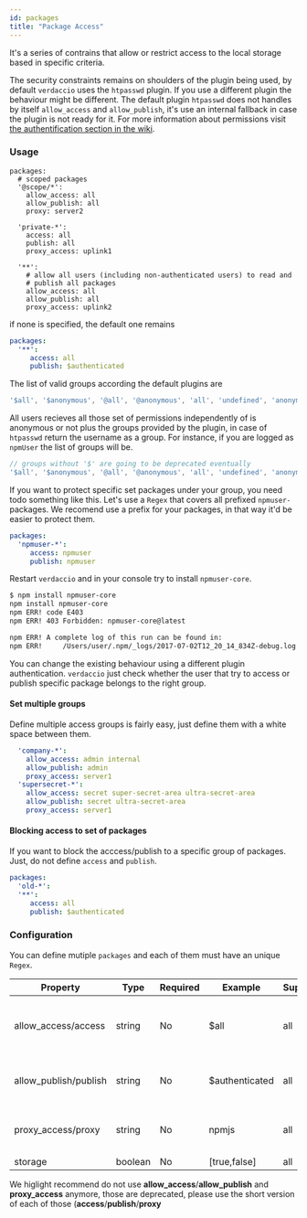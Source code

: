 ```yaml
---
id: packages
title: "Package Access"
---
```

It's a series of contrains that allow or restrict access to the local storage based in specific criteria.

The security constraints remains on shoulders of the plugin being used, by default `verdaccio` uses the `htpasswd` plugin. If you use a different plugin the behaviour might be different. The default plugin `htpasswd` does not handles by itself `allow_access` and `allow_publish`, it's use an internal fallback in case the plugin is not ready for it. For more information about permissions visit [the authentification section in the wiki](auth.md).

### Usage

```yalm
packages:
  # scoped packages
  '@scope/*':
    allow_access: all
    allow_publish: all
    proxy: server2

  'private-*':
    access: all
    publish: all
    proxy_access: uplink1

  '**':
    # allow all users (including non-authenticated users) to read and
    # publish all packages
    allow_access: all
    allow_publish: all
    proxy_access: uplink2
```

if none is specified, the default one remains

```yaml
packages:
  '**':
     access: all
     publish: $authenticated
```

The list of valid groups according the default plugins are

```js
'$all', '$anonymous', '@all', '@anonymous', 'all', 'undefined', 'anonymous'
```

All users recieves all those set of permissions independently of is anonymous or not plus the groups provided by the plugin, in case of `htpasswd` return the username as a group. For instance, if you are logged as `npmUser` the list of groups will be.

```js
// groups without '$' are going to be deprecated eventually
'$all', '$anonymous', '@all', '@anonymous', 'all', 'undefined', 'anonymous', 'npmUser'
```

If you want to protect specific set packages under your group, you need todo something like this. Let's use a `Regex` that covers all prefixed `npmuser-` packages. We recomend use a prefix for your packages, in that way it'd be easier to protect them.

```yaml
packages:
  'npmuser-*':
     access: npmuser
     publish: npmuser
```

Restart `verdaccio` and in your console try to install `npmuser-core`.

```bash
$ npm install npmuser-core
npm install npmuser-core
npm ERR! code E403
npm ERR! 403 Forbidden: npmuser-core@latest

npm ERR! A complete log of this run can be found in:
npm ERR!     /Users/user/.npm/_logs/2017-07-02T12_20_14_834Z-debug.log
```

You can change the existing behaviour using a different plugin authentication. `verdaccio` just check whether the user that try to access or publish specific package belongs to the right group.

#### Set multiple groups

Define multiple access groups is fairly easy, just define them with a white space between them.

```yaml
  'company-*':
    allow_access: admin internal
    allow_publish: admin
    proxy_access: server1
  'supersecret-*':
    allow_access: secret super-secret-area ultra-secret-area
    allow_publish: secret ultra-secret-area
    proxy_access: server1

```

#### Blocking access to set of packages

If you want to block the acccess/publish to a specific group of packages. Just, do not define `access` and `publish`.

```yaml
packages:
  'old-*':
  '**':
     access: all
     publish: $authenticated
```

### Configuration

You can define mutiple `packages` and each of them must have an unique `Regex`.

| Property              | Type    | Required | Example        | Support | Description                                 |
| --------------------- | ------- | -------- | -------------- | ------- | ------------------------------------------- |
| allow_access/access   | string  | No       | $all           | all     | define groups allowed to access the package |
| allow_publish/publish | string  | No       | $authenticated | all     | define groups allowed to publish            |
| proxy_access/proxy    | string  | No       | npmjs          | all     | limit look ups for specific uplink          |
| storage               | boolean | No       | [true,false]   | all     | TODO                                        |

We higlight recommend do not use **allow_access**/**allow_publish** and **proxy_access** anymore, those are deprecated, please use the short version of each of those (**access**/**publish**/**proxy**